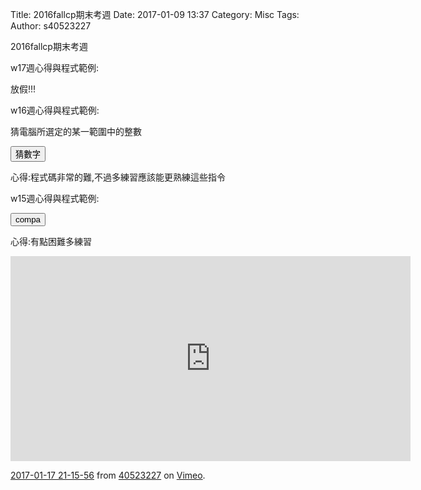 Title: 2016fallcp期末考週
Date: 2017-01-09 13:37
Category: Misc
Tags: 
Author: s40523227


<!-- PELICAN_END_SUMMARY -->

2016fallcp期末考週

<!-- 導入 Brython 標準程式庫 -->

<script type="text/javascript" src="https://cdn.rawgit.com/brython-dev/brython/master/www/src/brython_dist.js">
</script>

<!-- 啟動 Brython -->

<script>
window.onload=function(){
brython(1);
}
</script>


w17週心得與程式範例:

放假!!!

w16週心得與程式範例:

猜電腦所選定的某一範圍中的整數

<div id="con"></div>

<script type="text/python3">
from browser import alert
from browser import document
from browser import html
import random



def b2(e):
    alert("按確定")  
    標準答案 = random.randint(1, 100)
    你猜的數字 = int(input("請輸入您所猜的整數:"))
    猜測次數 = 1

    while 標準答案 != 你猜的數字:
        if 標準答案 < 你猜的數字:   
            print(你猜的數字,"太大了，再猜一次 :)加油")
            con1<=str(你猜的數字)
        else:
            print(你猜的數字,"太小了，再猜一次 :)加油")
        你猜的數字 = int(input("請輸入您所猜的整數:"))
        猜測次數 += 1       
    print("猜對了！總共猜了", 猜測次數, "次")
document["b2"].bind("click",b2)

</script>

<p><button id="b2">猜數字</button></p>



心得:程式碼非常的難,不過多練習應該能更熟練這些指令


w15週心得與程式範例:


<script type="text/python3">
from browser import document as do
from browser import html
c = do["con"]
def compa(e):
    your_input = input("請輸入一個整數!")
    # 如何判斷所輸入的整數比 10 大
    try:
        if int(your_input) > 10:
            c <= "所輸入的整數:" + your_input + "比 10 大" + html.BR()
        else:
            c <= "所輸入的整數:" + your_input + "比 10 小" + html.BR()
    except:
        c <= "請輸入整數!!" + html.BR()

#print("test")
'''
for i in range(5):
    c <= "test" + html.BR()
'''
do["b1"].bind("click", compa)
</script>

<p><button id="b1">compa</button></p>

心得:有點困難多練習


<iframe src="https://player.vimeo.com/video/199820643" width="640" height="328" frameborder="0" webkitallowfullscreen mozallowfullscreen allowfullscreen></iframe>
<p><a href="https://vimeo.com/199820643">2017-01-17 21-15-56</a> from <a href="https://vimeo.com/user57411976">40523227</a> on <a href="https://vimeo.com">Vimeo</a>.</p>

